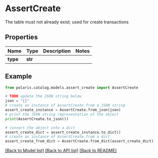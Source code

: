 # AssertCreate

The table must not already exist; used for create transactions

## Properties

Name | Type | Description | Notes
------------ | ------------- | ------------- | -------------
**type** | **str** |  | 

## Example

```python
from polaris.catalog.models.assert_create import AssertCreate

# TODO update the JSON string below
json = "{}"
# create an instance of AssertCreate from a JSON string
assert_create_instance = AssertCreate.from_json(json)
# print the JSON string representation of the object
print(AssertCreate.to_json())

# convert the object into a dict
assert_create_dict = assert_create_instance.to_dict()
# create an instance of AssertCreate from a dict
assert_create_from_dict = AssertCreate.from_dict(assert_create_dict)
```
[[Back to Model list]](../README.md#documentation-for-models) [[Back to API list]](../README.md#documentation-for-api-endpoints) [[Back to README]](../README.md)


